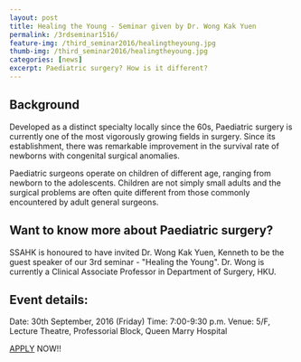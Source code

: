 ```yaml
---
layout: post
title: Healing the Young - Seminar given by Dr. Wong Kak Yuen
permalink: /3rdseminar1516/
feature-img: /third_seminar2016/healingtheyoung.jpg
thumb-img: /third_seminar2016/healingtheyoung.jpg
categories: [news]
excerpt: Paediatric surgery? How is it different?
---
```


## Background
Developed as a distinct specialty locally since the 60s, Paediatric surgery is currently one of the most vigorously growing fields in surgery. Since its establishment, there was remarkable improvement in the survival rate of newborns with congenital surgical anomalies.

Paediatric surgeons operate on children of different age, ranging from newborn to the adolescents. Children are not simply small adults and the surgical problems are often quite different from those commonly encountered by adult general surgeons.

## Want to know more about Paediatric surgery?
SSAHK is honoured to have invited Dr. Wong Kak Yuen, Kenneth to be the guest speaker of our 3rd seminar - "Healing the Young". Dr. Wong is currently a Clinical Associate Professor in Department of Surgery, HKU.

## Event details:
Date: 30th September, 2016 (Friday)
Time: 7:00-9:30 p.m.
Venue: 5/F, Lecture Theatre, Professorial Block, Queen Marry Hospital

<a href="https://goo.gl/forms/ZFVYIzVJ7eDGlxfH2" target="_blank">APPLY</a> NOW!!
